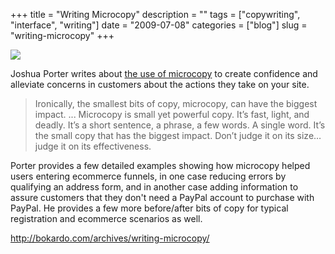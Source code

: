 +++
title = "Writing Microcopy"
description = ""
tags = ["copywriting", "interface", "writing"]
date = "2009-07-08"
categories = ["blog"]
slug = "writing-microcopy"
+++



  <div class="notebook-screenshot"><a href="http://bokardo.com/archives/writing-microcopy/"><img src="/media/bluga/wt4a549df7cbc7a.jpg"/></a></div><p>Joshua Porter writes about <a href="http://bokardo.com/archives/writing-microcopy/">the use of microcopy</a> to create confidence and alleviate concerns in customers about the actions they take on your site. </p>
<blockquote><p>Ironically, the smallest bits of copy, microcopy, can have the biggest impact. ... Microcopy is small yet powerful copy. It’s fast, light, and deadly. It’s a short sentence, a phrase, a few words. A single word. It’s the small copy that has the biggest impact. Don’t judge it on its size…judge it on its effectiveness.</p></blockquote>
<p>Porter provides a few detailed examples showing how microcopy helped users entering ecommerce funnels, in one case reducing errors by qualifying an address form, and in another case adding information to assure customers that they don't need a PayPal account to purchase with PayPal. He provides a few more before/after bits of copy for typical registration and ecommerce scenarios as well.</p>
    
  <a href="http://bokardo.com/archives/writing-microcopy/">http://bokardo.com/archives/writing-microcopy/</a>
